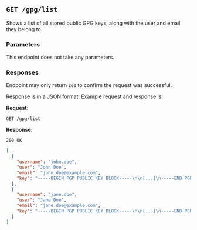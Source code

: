 ## `GET /gpg/list`

Shows a list of all stored public GPG keys, along with the user and email they belong to.

### Parameters

This endpoint does not take any parameters.

### Responses

Endpoint may only return `200` to confirm the request was successful.

Response is in a JSON format. Example request and response is:

**Request**:

`GET /gpg/list`

**Response**:

`200 OK`

```json
[
  {
    "username": "john.doe",
    "user": "John Doe",
    "email": "john.doe@example.com",
    "key": "-----BEGIN PGP PUBLIC KEY BLOCK-----\n\n[...]\n-----END PGP PUBLIC KEY BLOCK-----"
  },
  {
    "username": "jane.doe",
    "user": "Jane Doe",
    "email": "jane.doe@example.com",
    "key": "-----BEGIN PGP PUBLIC KEY BLOCK-----\n\n[...]\n-----END PGP PUBLIC KEY BLOCK-----"
  }
]
```
